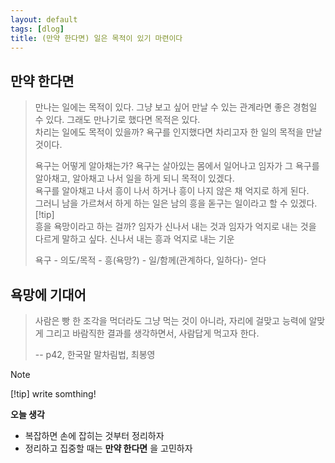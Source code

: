 ```yaml
---
layout: default
tags: [dlog]
title: (만약 한다면) 일은 목적이 있기 마련이다
---
```


## 만약 한다면
> 만나는 일에는 목적이 있다. 그냥 보고 싶어 만날 수 있는 관계라면 좋은 경험일 수 있다. 그래도 만나기로 했다면 목적은 있다.  
> 차리는 일에도 목적이 있을까? 욕구를 인지했다면 차리고자 한 일의 목적을 만날 것이다.   
>   
> 욕구는 어떻게 알아채는가? 욕구는 살아있는 몸에서 일어나고 임자가 그 욕구를 알아채고, 알아채고 나서 일을 하게 되니 목적이 있겠다.  
> 욕구를 알아채고 나서 흥이 나서 하거나 흥이 나지 않은 채 억지로 하게 된다.   
> 그러니 남을 가르쳐서 하게 하는 일은 남의 흥을 돋구는 일이라고 할 수 있겠다.  
> [!tip]  
> 흥을 욕망이라고 하는 걸까? 임자가 신나서 내는 것과 임자가 억지로 내는 것을 다르게 말하고 싶다. 신나서 내는 흥과 억지로 내는 기운
>  
> 욕구 - 의도/목적 - 흥(욕망?) - 일/함께(관계하다, 일하다)- 얻다  
>  

## 욕망에 기대어
> 사람은 빵 한 조각을 먹더라도 그냥 먹는 것이 아니라,
> 자리에 걸맞고 능력에 알맞게 그리고
> 바람직한 결과를 생각하면서,
> 사람답게 먹고자 한다.
>
> -- p42, 한국말 말차림법, 최봉영

> [!note] 
> [!tip] 
> write somthing!

**오늘 생각**  
 * 복잡하면 손에 잡히는 것부터 정리하자
 * 정리하고 집중할 때는 **만약 한다면** 을 고민하자
